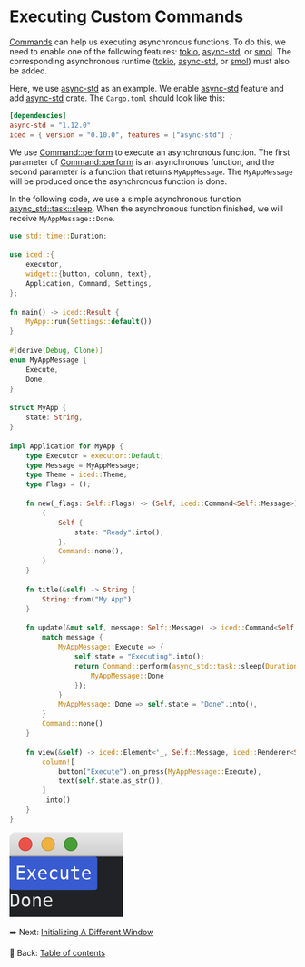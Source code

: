 # Executing Custom Commands

[Commands](https://docs.iced.rs/iced/struct.Command.html) can help us executing asynchronous functions.
To do this, we need to enable one of the following features: [tokio](https://docs.rs/crate/iced/latest/features#tokio), [async-std](https://docs.rs/crate/iced/latest/features#async-std), or [smol](https://docs.rs/crate/iced/latest/features#smol).
The corresponding asynchronous runtime ([tokio](https://crates.io/crates/tokio), [async-std](https://crates.io/crates/async-std), or [smol](https://crates.io/crates/smol)) must also be added.

Here, we use [async-std](https://crates.io/crates/async-std) as an example.
We enable [async-std](https://docs.rs/crate/iced/latest/features#async-std) feature and add [async-std](https://crates.io/crates/async-std) crate.
The `Cargo.toml` should look like this:

```toml
[dependencies]
async-std = "1.12.0"
iced = { version = "0.10.0", features = ["async-std"] }
```

We use [Command::perform](https://docs.iced.rs/iced/struct.Command.html#method.perform) to execute an asynchronous function.
The first parameter of [Command::perform](https://docs.iced.rs/iced/struct.Command.html#method.perform) is an asynchronous function, and the second parameter is a function that returns `MyAppMessage`.
The `MyAppMessage` will be produced once the asynchronous function is done.

In the following code, we use a simple asynchronous function [async_std::task::sleep](https://docs.rs/async-std/1.12.0/async_std/task/fn.sleep.html).
When the asynchronous function finished, we will receive `MyAppMessage::Done`.

```rust
use std::time::Duration;

use iced::{
    executor,
    widget::{button, column, text},
    Application, Command, Settings,
};

fn main() -> iced::Result {
    MyApp::run(Settings::default())
}

#[derive(Debug, Clone)]
enum MyAppMessage {
    Execute,
    Done,
}

struct MyApp {
    state: String,
}

impl Application for MyApp {
    type Executor = executor::Default;
    type Message = MyAppMessage;
    type Theme = iced::Theme;
    type Flags = ();

    fn new(_flags: Self::Flags) -> (Self, iced::Command<Self::Message>) {
        (
            Self {
                state: "Ready".into(),
            },
            Command::none(),
        )
    }

    fn title(&self) -> String {
        String::from("My App")
    }

    fn update(&mut self, message: Self::Message) -> iced::Command<Self::Message> {
        match message {
            MyAppMessage::Execute => {
                self.state = "Executing".into();
                return Command::perform(async_std::task::sleep(Duration::from_secs(1)), |_| {
                    MyAppMessage::Done
                });
            }
            MyAppMessage::Done => self.state = "Done".into(),
        }
        Command::none()
    }

    fn view(&self) -> iced::Element<'_, Self::Message, iced::Renderer<Self::Theme>> {
        column![
            button("Execute").on_press(MyAppMessage::Execute),
            text(self.state.as_str()),
        ]
        .into()
    }
}
```

![Executing custom commands](./pic/executing_custom_commands.png)

:arrow_right:  Next: [Initializing A Different Window](./initializing_a_different_window.md)

:blue_book: Back: [Table of contents](./../README.md)
